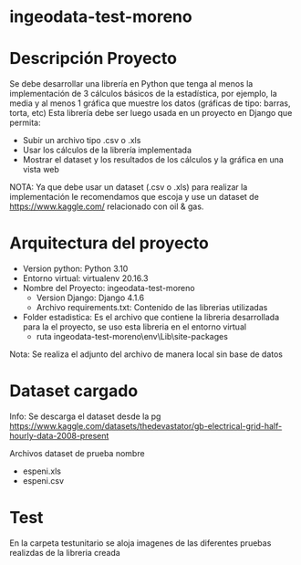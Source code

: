 # ingeodata-test-moreno

# Descripción Proyecto

Se debe desarrollar una librería en Python que tenga al menos la implementación de 3
cálculos básicos de la estadística, por ejemplo, la media y al menos 1 gráfica que muestre
los datos (gráficas de tipo: barras, torta, etc)
Esta librería debe ser luego usada en un proyecto en Django que permita:

- Subir un archivo tipo .csv o .xls
- Usar los cálculos de la librería implementada
- Mostrar el dataset y los resultados de los cálculos y la gráfica en una vista web

NOTA: Ya que debe usar un dataset (.csv o .xls) para realizar la implementación le
recomendamos que escoja y use un dataset de https://www.kaggle.com/ relacionado con oil
& gas.

# Arquitectura del proyecto

- Version python: Python 3.10
- Entorno virtual: virtualenv 20.16.3
- Nombre del Proyecto: ingeodata-test-moreno
  - Version Django: Django 4.1.6
  - Archivo requirements.txt: Contenido de las librerias utilizadas
- Folder estadistica: Es el archivo que contiene la libreria desarrollada para la el proyecto, se uso esta libreria en el entorno virtual
  - ruta ingeodata-test-moreno\env\Lib\site-packages

Nota: Se realiza el adjunto del archivo de manera local sin base de datos

# Dataset cargado

Info: Se descarga el dataset desde la pg https://www.kaggle.com/datasets/thedevastator/gb-electrical-grid-half-hourly-data-2008-present

Archivos dataset de prueba nombre

- espeni.xls
- espeni.csv

# Test

En la carpeta testunitario se aloja imagenes de las diferentes pruebas realizdas de la libreria creada
